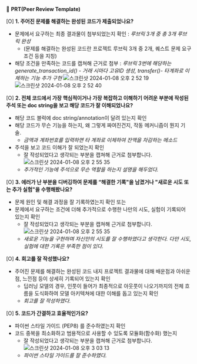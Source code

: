 🔑 **PRT(Peer Review Template)**

[O]  **1. 주어진 문제를 해결하는 완성된 코드가 제출되었나요?**
- 문제에서 요구하는 최종 결과물이 첨부되었는지 확인 : _루브릭 3개 중 총 3개 루브릭 완성_
	- (문제를 해결하는 완성된 코드란 프로젝트 루브릭 3개 중 2개, 퀘스트 문제 요구조건 등을 지칭)
- 해당 조건을 만족하는 코드를 캡쳐해 근거로 첨부 : _루브릭 3번에 해당하는 generate_transaction_id() - 거래 시마다 고유ID 생성, transfer()- 타계좌로 이체하는 기능 추가 구현_
![스크린샷 2024-01-08 오후 2 52 19](https://github.com/Jean-yun/Aiffel_project/assets/154579206/c309d171-5355-4640-b429-c372d12837df)
![스크린샷 2024-01-08 오후 2 52 40](https://github.com/Jean-yun/Aiffel_project/assets/154579206/d82f7e9d-78b0-4cb7-a036-4914ba0fb470)


[O]  **2. 전체 코드에서 가장 핵심적이거나 가장 복잡하고 이해하기 어려운 부분에 작성된 
	주석 또는 doc string을 보고 해당 코드가 잘 이해되었나요?**
- 해당 코드 블럭에 doc string/annotation이 달려 있는지 확인
- 해당 코드가 무슨 기능을 하는지, 왜 그렇게 짜여진건지, 작동 메커니즘이 뭔지 기술.
  - _금액과 계좌번호를 입력하면 타 계좌로 이체하여 잔액을 차감하는 메소드_
- 주석을 보고 코드 이해가 잘 되었는지 확인
	- 잘 작성되었다고 생각되는 부분을 캡쳐해 근거로 첨부합니다.
![스크린샷 2024-01-08 오후 2 55 35](https://github.com/Jean-yun/Aiffel_project/assets/154579206/745d99dd-0b49-453f-adf4-b591b597b02b)
  - _추가적인 기능에 주석으로 무슨 역할을 하는지 설명을 해두었다._
   
[O]  **3. 에러가 난 부분을 디버깅하여 문제를 “해결한 기록"을 남겼거나 "새로운 시도 
또는 추가 실험"을 수행해봤나요?**
- 문제 원인 및 해결 과정을 잘 기록하였는지 확인 또는
- 문제에서 요구하는 조건에 더해 추가적으로 수행한 나만의 시도, 실험이 기록되어 있는지 확인
	- 잘 작성되었다고 생각되는 부분을 캡쳐해 근거로 첨부합니다.
![스크린샷 2024-01-08 오후 2 55 35](https://github.com/Jean-yun/Aiffel_project/assets/154579206/745d99dd-0b49-453f-adf4-b591b597b02b)
   - _새로운 기능을 구현하며 자신만의 시도를 잘 수행하였다고 생각한다. 다만 시도, 실험에 대한 기록은 부족한 점이 있다._
        
[O]  **4. 회고를 잘 작성했나요?**
- 주어진 문제를 해결하는 완성된 코드 내지 프로젝트 결과물에 대해 배운점과 아쉬운점, 느낀점 등이 상세히 기록되어 있는지 확인
    - 딥러닝 모델의 경우, 인풋이 들어가 최종적으로 아웃풋이 나오기까지의 전체 흐름을 도식화하여 모델 아키텍쳐에 대한 이해를 돕고 있는지 확인
    - _회고를 잘 작성하였다._

[O]  **5. 코드가 간결하고 효율적인가요?**
- 파이썬 스타일 가이드 (PEP8) 를 준수하였는지 확인
- 코드 중복을 최소화하고 범용적으로 사용할 수 있도록 모듈화(함수화) 했는지
	- 잘 작성되었다고 생각되는 부분을 캡쳐해 근거로 첨부합니다.
![스크린샷 2024-01-08 오후 3 03 13](https://github.com/Jean-yun/Aiffel_project/assets/154579206/e41b8b0f-12e1-4503-abbd-9f929e6f03b1)
  - _파이썬 스타일 가이드를 잘 준수하였다._


